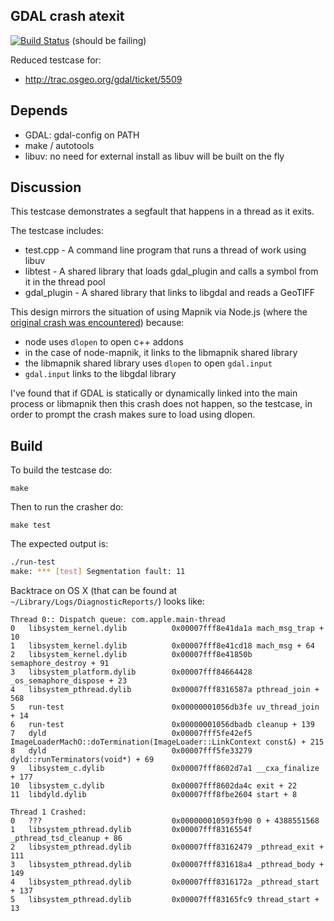 ## GDAL crash atexit

[![Build Status](https://secure.travis-ci.org/springmeyer/gdal-atexit-crash.png)](https://travis-ci.org/springmeyer/gdal-atexit-crash) (should be failing)

Reduced testcase for:

 - http://trac.osgeo.org/gdal/ticket/5509

## Depends

 - GDAL: gdal-config on PATH
 - make / autotools
 - libuv: no need for external install as libuv will be built on the fly

## Discussion

This testcase demonstrates a segfault that happens in a thread as it exits.

The testcase includes:

  - test.cpp - A command line program that runs a thread of work using libuv
  - libtest - A shared library that loads gdal_plugin and calls a symbol from it in the thread pool
  - gdal_plugin - A shared library that links to libgdal and reads a GeoTIFF

This design mirrors the situation of using Mapnik via Node.js (where the [original crash was encountered](https://github.com/mapnik/node-mapnik/issues/251)) because:

  - node uses `dlopen` to open c++ addons
  - in the case of node-mapnik, it links to the libmapnik shared library
  - the libmapnik shared library uses `dlopen` to open `gdal.input`
  - `gdal.input` links to the libgdal library

I've found that if GDAL is statically or dynamically linked into the main process or libmapnik then this crash does not happen, so the testcase, in order to prompt the crash makes sure to load using dlopen.

## Build

To build the testcase do:

    make

Then to run the crasher do:

    make test

The expected output is:

```sh
./run-test
make: *** [test] Segmentation fault: 11
```

Backtrace on OS X (that can be found at `~/Library/Logs/DiagnosticReports/`) looks like:

```
Thread 0:: Dispatch queue: com.apple.main-thread
0   libsystem_kernel.dylib          0x00007fff8e41da1a mach_msg_trap + 10
1   libsystem_kernel.dylib          0x00007fff8e41cd18 mach_msg + 64
2   libsystem_kernel.dylib          0x00007fff8e41850b semaphore_destroy + 91
3   libsystem_platform.dylib        0x00007fff84664428 _os_semaphore_dispose + 23
4   libsystem_pthread.dylib         0x00007fff8316587a pthread_join + 568
5   run-test                        0x00000001056db3fe uv_thread_join + 14
6   run-test                        0x00000001056dbadb cleanup + 139
7   dyld                            0x00007fff5fe42ef5 ImageLoaderMachO::doTermination(ImageLoader::LinkContext const&) + 215
8   dyld                            0x00007fff5fe33279 dyld::runTerminators(void*) + 69
9   libsystem_c.dylib               0x00007fff8602d7a1 __cxa_finalize + 177
10  libsystem_c.dylib               0x00007fff8602da4c exit + 22
11  libdyld.dylib                   0x00007fff8fbe2604 start + 8

Thread 1 Crashed:
0   ???                             0x000000010593fb90 0 + 4388551568
1   libsystem_pthread.dylib         0x00007fff8316554f _pthread_tsd_cleanup + 86
2   libsystem_pthread.dylib         0x00007fff83162479 _pthread_exit + 111
3   libsystem_pthread.dylib         0x00007fff831618a4 _pthread_body + 149
4   libsystem_pthread.dylib         0x00007fff8316172a _pthread_start + 137
5   libsystem_pthread.dylib         0x00007fff83165fc9 thread_start + 13
```